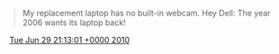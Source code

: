 > My replacement laptop has no built\-in webcam\. Hey Dell: The year 2006 wants its laptop back\!

<img src="../../media/tweet.ico" width="12" /> [Tue Jun 29 21:13:01 +0000 2010](https://twitter.com/DromerDenker/status/17363067191)